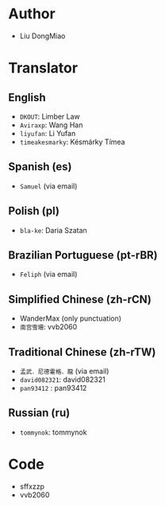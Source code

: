 # Author
- Liu DongMiao

# Translator

## English
- `DKOUT`: Limber Law
- `Aviraxp`: Wang Han
- `liyufan`: Li Yufan
- `timeakesmarky`: Késmárky Tímea

## Spanish (es)
- `Samuel` (via email)

## Polish (pl)
- `bla-ke`: Daria Szatan

## Brazilian Portuguese (pt-rBR)
- `Feliph` (via email)

## Simplified Chinese (zh-rCN)
- WanderMax (only punctuation)
- `南宫雪珊`: vvb2060

## Traditional Chinese (zh-rTW)
- `孟武．尼德霍格．龍` (via email)
- `david082321`:  david082321
- `pan93412` : pan93412

## Russian (ru)
- `tommynok`: tommynok
 
 # Code
- sffxzzp
- vvb2060
